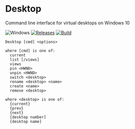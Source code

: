 Desktop
=======

Command line interface for virtual desktops on Windows 10

![Windows](https://img.shields.io/badge/platform-Windows-blue.svg)
[![Releases](https://img.shields.io/github/release/RadAd/Desktop.svg)](https://github.com/RadAd/Desktop/releases/latest)
[![Build](https://img.shields.io/appveyor/ci/RadAd/Desktop.svg)](https://ci.appveyor.com/project/RadAd/Desktop)

```
Desktop [cmd] <options>

where [cmd] is one of:
  current
  list [/views]
  views
  pin <HWND>
  unpin <HWND>
  switch <desktop>
  rename <desktop> <name>
  create <name>
  remove <desktop>

where <desktop> is one of:
  {current}
  {prev}
  {next}
  [desktop number]
  [desktop name]
```
